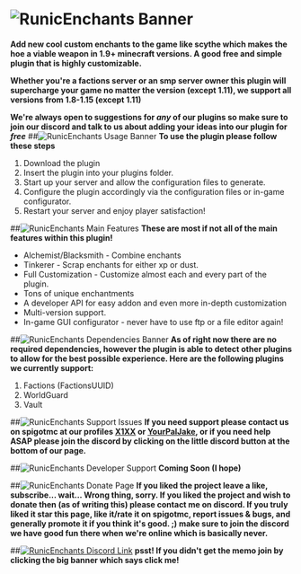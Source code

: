 # ![RunicEnchants Banner](https://cdn.discordapp.com/attachments/695147740044460116/695148012632145930/refullbanner.png)
**Add new cool custom enchants to the game like scythe which makes the hoe
a viable weapon in 1.9+ minecraft versions. A good free and simple plugin that is highly customizable.**

**Whether you're a factions server or an smp server owner this plugin will supercharge
your game no matter the version (except 1.11), we support all versions from 1.8-1.15 (except 1.11)**

**We're always open to suggestions for _any_ of our plugins so make sure to join our discord and talk to us about adding
your ideas into our plugin for _free_**
##![RunicEnchants Usage Banner](https://cdn.discordapp.com/attachments/695147740044460116/695148013810745374/reusage.png)
**To use the plugin please follow these steps**
1. Download the plugin
1. Insert the plugin into your plugins folder.
1. Start up your server and allow the configuration files to generate.
1. Configure the plugin accordingly via the configuration files or in-game configurator.
1. Restart your server and enjoy player satisfaction!

##![RunicEnchants Main Features](https://cdn.discordapp.com/attachments/695147740044460116/695152634226802728/remainfeatures.png)
**These are most if not all of the main features within this plugin!**
* Alchemist/Blacksmith - Combine enchants
* Tinkerer - Scrap enchants for either xp or dust.
* Full Customization - Customize almost each and every part of the plugin.
* Tons of unique enchantments
* A developer API for easy addon and even more in-depth customization
* Multi-version support.
* In-game GUI configurator - never have to use ftp or a file editor again!

##![RunicEnchants Dependencies Banner](https://cdn.discordapp.com/attachments/695147740044460116/695148014632960060/redependencies.png)
**As of right now there are no required dependencies, however the plugin is able to detect other plugins to allow for
the best possible experience. Here are the following plugins we currently support:**
1. Factions (FactionsUUID)
1. WorldGuard
1. Vault

##![RunicEnchants Support Issues](https://cdn.discordapp.com/attachments/695147740044460116/695152198736281660/resupportissues.png)
**If you need support please contact us on spigotmc at our profiles [X1XX](https://www.spigotmc.org/members/jolo613.231611/)
or [YourPalJake](https://www.spigotmc.org/members/yourpaljake.34926/), or if you need help ASAP please join the discord
 by clicking on the little discord button at the bottom of our page.**
 
 ##![RunicEnchants Developer Support](https://cdn.discordapp.com/attachments/695147740044460116/695152633505120286/remaven.png)
 **Coming Soon (I hope)**
 
 ##![RunicEnchants Donate Page](https://cdn.discordapp.com/attachments/695147740044460116/695152633782075462/redonate.png)
 **If you liked the project leave a like, subscribe... wait... Wrong thing, sorry. If you liked the project and wish to donate
 then (as of writing this) please contact me on discord. If you truly liked it star this page, like it/rate it on spigotmc,
 report issues & bugs, and generally promote it if you think it's good. ;) make sure to join the discord we have good fun there
 when we're online which is basically never.**
 
 ##[![RunicEnchants Discord Link](https://cdn.discordapp.com/attachments/695147740044460116/695148004734271528/rediscord.png)](https://discord.gg/4vXUrS7)
 **psst! If you didn't get the memo join by clicking the big banner which says click me!**
